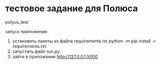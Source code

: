 # тестовое задание для Полюса
polyus_test

запуск приложения:
1) установить пакеты из файла requirements.txt
python -m pip install -r requirements.txt.
2) запустить файл run.py
3) зайти в приложение http://127.0.0.1:5000
